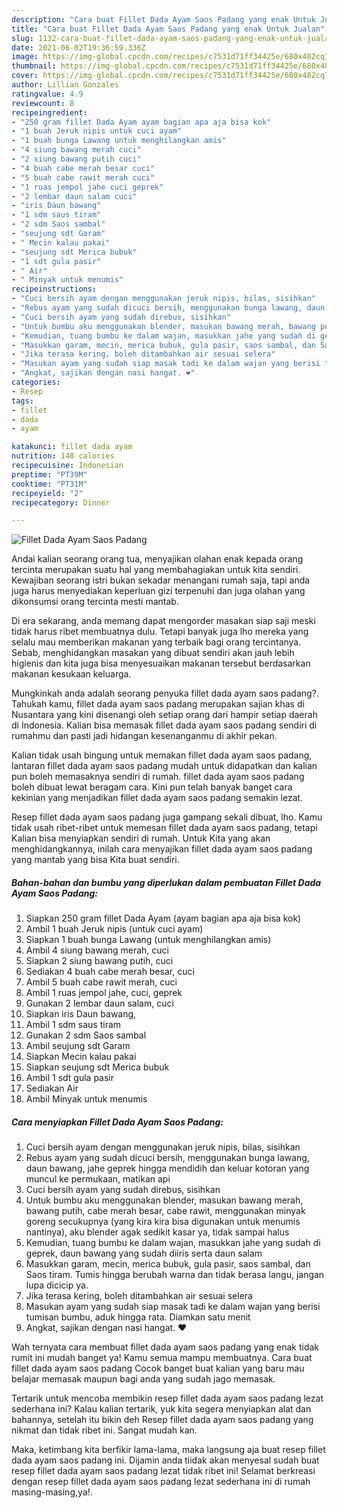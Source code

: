 ```yaml
---
description: "Cara buat Fillet Dada Ayam Saos Padang yang enak Untuk Jualan"
title: "Cara buat Fillet Dada Ayam Saos Padang yang enak Untuk Jualan"
slug: 1132-cara-buat-fillet-dada-ayam-saos-padang-yang-enak-untuk-jualan
date: 2021-06-02T19:36:59.336Z
image: https://img-global.cpcdn.com/recipes/c7531d71ff34425e/680x482cq70/fillet-dada-ayam-saos-padang-foto-resep-utama.jpg
thumbnail: https://img-global.cpcdn.com/recipes/c7531d71ff34425e/680x482cq70/fillet-dada-ayam-saos-padang-foto-resep-utama.jpg
cover: https://img-global.cpcdn.com/recipes/c7531d71ff34425e/680x482cq70/fillet-dada-ayam-saos-padang-foto-resep-utama.jpg
author: Lillian Gonzales
ratingvalue: 4.9
reviewcount: 8
recipeingredient:
- "250 gram fillet Dada Ayam ayam bagian apa aja bisa kok"
- "1 buah Jeruk nipis untuk cuci ayam"
- "1 buah bunga Lawang untuk menghilangkan amis"
- "4 siung bawang merah cuci"
- "2 siung bawang putih cuci"
- "4 buah cabe merah besar cuci"
- "5 buah cabe rawit merah cuci"
- "1 ruas jempol jahe cuci geprek"
- "2 lembar daun salam cuci"
- "iris Daun bawang"
- "1 sdm saus tiram"
- "2 sdm Saos sambal"
- "seujung sdt Garam"
- " Mecin kalau pakai"
- "seujung sdt Merica bubuk"
- "1 sdt gula pasir"
- " Air"
- " Minyak untuk menumis"
recipeinstructions:
- "Cuci bersih ayam dengan menggunakan jeruk nipis, bilas, sisihkan"
- "Rebus ayam yang sudah dicuci bersih, menggunakan bunga lawang, daun bawang, jahe geprek hingga mendidih dan keluar kotoran yang muncul ke permukaan, matikan api"
- "Cuci bersih ayam yang sudah direbus, sisihkan"
- "Untuk bumbu aku menggunakan blender, masukan bawang merah, bawang putih, cabe merah besar, cabe rawit, menggunakan minyak goreng secukupnya (yang kira kira bisa digunakan untuk menumis nantinya), aku blender agak sedikit kasar ya, tidak sampai halus"
- "Kemudian, tuang bumbu ke dalam wajan, masukkan jahe yang sudah di geprek, daun bawang yang sudah diiris serta daun salam"
- "Masukkan garam, mecin, merica bubuk, gula pasir, saos sambal, dan Saos tiram. Tumis hingga berubah warna dan tidak berasa langu, jangan lupa dicicip ya."
- "Jika terasa kering, boleh ditambahkan air sesuai selera"
- "Masukan ayam yang sudah siap masak tadi ke dalam wajan yang berisi tumisan bumbu, aduk hingga rata. Diamkan satu menit"
- "Angkat, sajikan dengan nasi hangat. ❤️"
categories:
- Resep
tags:
- fillet
- dada
- ayam

katakunci: fillet dada ayam 
nutrition: 148 calories
recipecuisine: Indonesian
preptime: "PT39M"
cooktime: "PT31M"
recipeyield: "2"
recipecategory: Dinner

---
```



![Fillet Dada Ayam Saos Padang](https://img-global.cpcdn.com/recipes/c7531d71ff34425e/680x482cq70/fillet-dada-ayam-saos-padang-foto-resep-utama.jpg)

Andai kalian seorang orang tua, menyajikan olahan enak kepada orang tercinta merupakan suatu hal yang membahagiakan untuk kita sendiri. Kewajiban seorang istri bukan sekadar menangani rumah saja, tapi anda juga harus menyediakan keperluan gizi terpenuhi dan juga olahan yang dikonsumsi orang tercinta mesti mantab.

Di era  sekarang, anda memang dapat mengorder masakan siap saji meski tidak harus ribet membuatnya dulu. Tetapi banyak juga lho mereka yang selalu mau memberikan makanan yang terbaik bagi orang tercintanya. Sebab, menghidangkan masakan yang dibuat sendiri akan jauh lebih higienis dan kita juga bisa menyesuaikan makanan tersebut berdasarkan makanan kesukaan keluarga. 



Mungkinkah anda adalah seorang penyuka fillet dada ayam saos padang?. Tahukah kamu, fillet dada ayam saos padang merupakan sajian khas di Nusantara yang kini disenangi oleh setiap orang dari hampir setiap daerah di Indonesia. Kalian bisa memasak fillet dada ayam saos padang sendiri di rumahmu dan pasti jadi hidangan kesenanganmu di akhir pekan.

Kalian tidak usah bingung untuk memakan fillet dada ayam saos padang, lantaran fillet dada ayam saos padang mudah untuk didapatkan dan kalian pun boleh memasaknya sendiri di rumah. fillet dada ayam saos padang boleh dibuat lewat beragam cara. Kini pun telah banyak banget cara kekinian yang menjadikan fillet dada ayam saos padang semakin lezat.

Resep fillet dada ayam saos padang juga gampang sekali dibuat, lho. Kamu tidak usah ribet-ribet untuk memesan fillet dada ayam saos padang, tetapi Kalian bisa menyiapkan sendiri di rumah. Untuk Kita yang akan menghidangkannya, inilah cara menyajikan fillet dada ayam saos padang yang mantab yang bisa Kita buat sendiri.

<!--inarticleads1-->

##### Bahan-bahan dan bumbu yang diperlukan dalam pembuatan Fillet Dada Ayam Saos Padang:

1. Siapkan 250 gram fillet Dada Ayam (ayam bagian apa aja bisa kok)
1. Ambil 1 buah Jeruk nipis (untuk cuci ayam)
1. Siapkan 1 buah bunga Lawang (untuk menghilangkan amis)
1. Ambil 4 siung bawang merah, cuci
1. Siapkan 2 siung bawang putih, cuci
1. Sediakan 4 buah cabe merah besar, cuci
1. Ambil 5 buah cabe rawit merah, cuci
1. Ambil 1 ruas jempol jahe, cuci, geprek
1. Gunakan 2 lembar daun salam, cuci
1. Siapkan iris Daun bawang,
1. Ambil 1 sdm saus tiram
1. Gunakan 2 sdm Saos sambal
1. Ambil seujung sdt Garam
1. Siapkan  Mecin kalau pakai
1. Siapkan seujung sdt Merica bubuk
1. Ambil 1 sdt gula pasir
1. Sediakan  Air
1. Ambil  Minyak untuk menumis




<!--inarticleads2-->

##### Cara menyiapkan Fillet Dada Ayam Saos Padang:

1. Cuci bersih ayam dengan menggunakan jeruk nipis, bilas, sisihkan
1. Rebus ayam yang sudah dicuci bersih, menggunakan bunga lawang, daun bawang, jahe geprek hingga mendidih dan keluar kotoran yang muncul ke permukaan, matikan api
1. Cuci bersih ayam yang sudah direbus, sisihkan
1. Untuk bumbu aku menggunakan blender, masukan bawang merah, bawang putih, cabe merah besar, cabe rawit, menggunakan minyak goreng secukupnya (yang kira kira bisa digunakan untuk menumis nantinya), aku blender agak sedikit kasar ya, tidak sampai halus
1. Kemudian, tuang bumbu ke dalam wajan, masukkan jahe yang sudah di geprek, daun bawang yang sudah diiris serta daun salam
1. Masukkan garam, mecin, merica bubuk, gula pasir, saos sambal, dan Saos tiram. Tumis hingga berubah warna dan tidak berasa langu, jangan lupa dicicip ya.
1. Jika terasa kering, boleh ditambahkan air sesuai selera
1. Masukan ayam yang sudah siap masak tadi ke dalam wajan yang berisi tumisan bumbu, aduk hingga rata. Diamkan satu menit
1. Angkat, sajikan dengan nasi hangat. ❤️




Wah ternyata cara membuat fillet dada ayam saos padang yang enak tidak rumit ini mudah banget ya! Kamu semua mampu membuatnya. Cara buat fillet dada ayam saos padang Cocok banget buat kalian yang baru mau belajar memasak maupun bagi anda yang sudah jago memasak.

Tertarik untuk mencoba membikin resep fillet dada ayam saos padang lezat sederhana ini? Kalau kalian tertarik, yuk kita segera menyiapkan alat dan bahannya, setelah itu bikin deh Resep fillet dada ayam saos padang yang nikmat dan tidak ribet ini. Sangat mudah kan. 

Maka, ketimbang kita berfikir lama-lama, maka langsung aja buat resep fillet dada ayam saos padang ini. Dijamin anda tiidak akan menyesal sudah buat resep fillet dada ayam saos padang lezat tidak ribet ini! Selamat berkreasi dengan resep fillet dada ayam saos padang lezat sederhana ini di rumah masing-masing,ya!.

